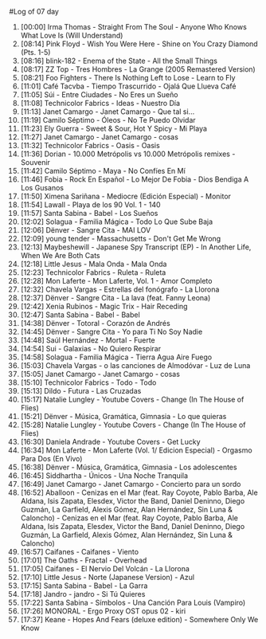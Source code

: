 #Log of 07 day

1. [00:00] Irma Thomas - Straight From The Soul - Anyone Who Knows What Love Is (Will Understand)
1. [08:14] Pink Floyd - Wish You Were Here - Shine on You Crazy Diamond (Pts. 1-5)
1. [08:16] blink-182 - Enema of the State - All the Small Things
1. [08:17] ZZ Top - Tres Hombres - La Grange (2005 Remastered Version)
1. [08:21] Foo Fighters - There Is Nothing Left to Lose - Learn to Fly
1. [11:01] Café Tacvba - Tiempo Trascurrido - Ojalá Que Llueva Café
1. [11:05] Súi - Entre Ciudades - No Eres un Sueño
1. [11:08] Technicolor Fabrics - Ideas - Nuestro Día
1. [11:13] Janet Camargo - Janet Camargo - Que tal si...
1. [11:19] Camilo Séptimo - Óleos - No Te Puedo Olvidar
1. [11:23] Ely Guerra - Sweet & Sour, Hot Y Spicy - Mi Playa
1. [11:27] Janet Camargo - Janet Camargo - cosas
1. [11:32] Technicolor Fabrics - Oasis - Oasis
1. [11:36] Dorian - 10.000 Metrópolis vs 10.000 Metrópolis remixes - Souvenir
1. [11:42] Camilo Séptimo - Maya - No Confíes En Mí
1. [11:46] Fobia - Rock En Español - Lo Mejor De Fobia - Dios Bendiga A Los Gusanos
1. [11:50] Ximena Sariñana - Mediocre (Edición Especial) - Monitor
1. [11:54] Lawall - Playa de los 90 Vol. 1 - 140
1. [11:57] Santa Sabina - Babel - Los Sueños
1. [12:02] Solagua - Familia Mágica - Todo Lo Que Sube Baja
1. [12:06] Dënver - Sangre Cita - MAI LOV
1. [12:09] young tender - Massachusetts - Don't Get Me Wrong
1. [12:13] Maybeshewill - Japanese Spy Transcript (EP) - In Another Life, When We Are Both Cats
1. [12:18] Little Jesus - Mala Onda - Mala Onda
1. [12:23] Technicolor Fabrics - Ruleta - Ruleta
1. [12:28] Mon Laferte - Mon Laferte, Vol. 1 - Amor Completo
1. [12:32] Chavela Vargas - Estrellas del fonógrafo - La Llorona
1. [12:37] Dënver - Sangre Cita - La lava (feat. Fanny Leona)
1. [12:42] Xenia Rubinos - Magic Trix - Hair Receding
1. [12:47] Santa Sabina - Babel - Babel
1. [14:38] Dënver - Totoral - Corazón de Andrés
1. [14:45] Dënver - Sangre Cita - Yo para Ti No Soy Nadie
1. [14:48] Saúl Hernández - Mortal - Fuerte
1. [14:54] Sui - Galaxias - No Quiero Respirar
1. [14:58] Solagua - Familia Mágica - Tierra Agua Aire Fuego
1. [15:03] Chavela Vargas - o las canciones de Almodóvar - Luz de Luna
1. [15:05] Janet Camargo - Janet Camargo - cosas
1. [15:10] Technicolor Fabrics - Todo - Todo
1. [15:13] Dildo - Futura - Las Cruzadas
1. [15:17] Natalie Lungley - Youtube Covers - Change (In The House of Flies)
1. [15:21] Dënver - Música, Gramática, Gimnasia - Lo que quieras
1. [15:28] Natalie Lungley - Youtube Covers - Change (In The House of Flies)
1. [16:30] Daniela Andrade - Youtube Covers - Get Lucky
1. [16:34] Mon Laferte - Mon Laferte (Vol. 1/ Edicion Especial) - Orgasmo Para Dos (En Vivo)
1. [16:38] Dënver - Música, Gramática, Gimnasia - Los adolescentes
1. [16:45] Siddhartha - Únicos - Una Noche Tranquila
1. [16:49] Janet Camargo - Janet Camargo - Concierto para un sordo
1. [16:52] Aballoon - Cenizas en el Mar (feat. Ray Coyote, Pablo Barba, Ale Aldana, Isis Zapata, Elesdex, Victor the Band, Daniel Deninno, Diego Guzmán, La Garfield, Alexis Gómez, Alan Hernández, Sin Luna & Caloncho) - Cenizas en el Mar (feat. Ray Coyote, Pablo Barba, Ale Aldana, Isis Zapata, Elesdex, Victor the Band, Daniel Deninno, Diego Guzmán, La Garfield, Alexis Gómez, Alan Hernández, Sin Luna & Caloncho)
1. [16:57] Caifanes - Caifanes - Viento
1. [17:01] The Oaths - Fractal - Overhead
1. [17:05] Caifanes - El Nervio Del Volcán - La Llorona
1. [17:10] Little Jesus - Norte (Japanese Version) - Azul
1. [17:15] Santa Sabina - Babel - La Garra
1. [17:18] Jandro - jandro - Si Tú Quieres
1. [17:22] Santa Sabina - Símbolos - Una Canción Para Louis (Vampiro)
1. [17:26] MONORAL - Ergo Proxy OST opus 02 - kiri
1. [17:37] Keane - Hopes And Fears (deluxe edition) - Somewhere Only We Know
